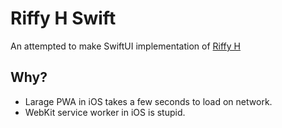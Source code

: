 Riffy H Swift
===

An attempted to make SwiftUI implementation of [Riffy H](https://github.com/rayriffy/rayriffy-h)

Why?
---

- Larage PWA in iOS takes a few seconds to load on network.
- WebKit service worker in iOS is stupid.
